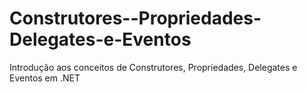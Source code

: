 # Construtores--Propriedades-Delegates-e-Eventos
Introdução aos conceitos de Construtores, Propriedades, Delegates e Eventos em .NET
